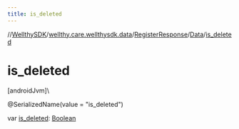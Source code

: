 ```yaml
---
title: is_deleted
---
```

//[WellthySDK](../../../../index.html)/[wellthy.care.wellthysdk.data](../../index.html)/[RegisterResponse](../index.html)/[Data](index.html)/[is_deleted](is_deleted.html)



# is_deleted



[androidJvm]\




@SerializedName(value = "is_deleted")



var [is_deleted](is_deleted.html): [Boolean](https://kotlinlang.org/api/latest/jvm/stdlib/kotlin/-boolean/index.html)




